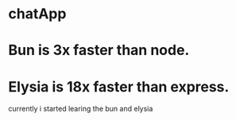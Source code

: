 # chatApp
# Bun is 3x faster than node.
# Elysia is 18x faster than express.
 currently i started learing the bun and elysia